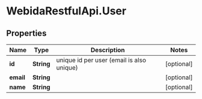 # WebidaRestfulApi.User

## Properties
Name | Type | Description | Notes
------------ | ------------- | ------------- | -------------
**id** | **String** | unique id per user (email is also unique) | [optional] 
**email** | **String** |  | [optional] 
**name** | **String** |  | [optional] 


